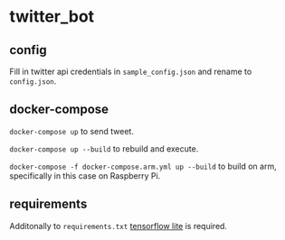 # twitter_bot

## config

Fill in twitter api credentials in `sample_config.json` and rename to `config.json`.

## docker-compose

`docker-compose up` to send tweet.

`docker-compose up --build` to rebuild and execute.

`docker-compose -f docker-compose.arm.yml up --build` to build on arm, specifically in this case on Raspberry Pi.

## requirements

Additonally to `requirements.txt` [tensorflow lite](https://www.tensorflow.org/lite/guide/python) is required.
